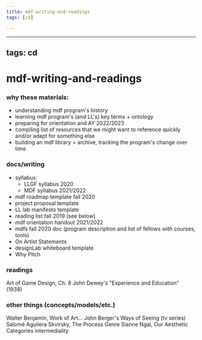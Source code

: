 ```yaml
---
title: mdf-writing-and-readings
tags: [cd]

---
```


---
tags: cd
---

# mdf-writing-and-readings

### why these materials:
* understanding mdf program's history
* learning mdf program's (and LL's) key terms + ontology
* preparing for orientation and AY 2022/2023
* compiling list of resources that we might want to reference quickly and/or adapt for something else
* building an mdf library + archive, tracking the program's change over time

### docs/writing

* syllabus:
    * LLGF syllabus 2020
    * MDF syllabus 2021/2022
* mdf roadmap template fall 2020
* project proposal template
* LL lab manifesto template
* reading list fall 2019 (see below)
* mdf orientation handout 2021/2022
* mdfs fall 2020 doc (program description and list of fellows with courses, tools)
* On Artist Statements
* designLab whiteboard template
* Why Pitch


### readings

Art of Game Design, Ch. 8
John Dewey's "Experience and Education" (1938)


### other things (concepts/models/etc.)
Walter Benjamin, Work of Art...
John Berger's Ways of Seeing (tv series)
Salomé Aguilera Skvirsky, The Process Genre
Sianne Ngai, Our Aesthetic Categories
intermediality





